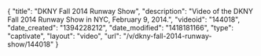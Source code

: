 {
    "title": "DKNY Fall 2014 Runway Show",
    "description": "Video of the DKNY Fall 2014 Runway Show in NYC, February 9, 2014.",
    "videoid": "144018",
    "date_created": "1394228212",
    "date_modified": "1418181166",
    "type": "captivate",
    "layout": "video",
    "url": "\/v\/dkny-fall-2014-runway-show\/144018"
}